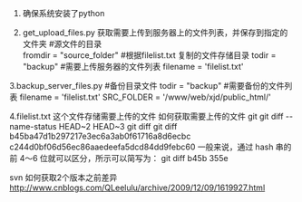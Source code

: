 1. 确保系统安装了python

2. get_upload_files.py
   获取需要上传到服务器上的文件列表，并保存到指定的文件夹
 #源文件的目录  
fromdir = "source_folder"
#根据filelist.txt 复制的文件存储目录
todir = "backup"
#需要上传服务器的文件列表
filename = 'filelist.txt'
   
3.backup_server_files.py
   #备份目录文件
  todir = "backup"
  #需要备份的文件列表
  filename = 'filelist.txt'
  SRC_FOLDER = '/www/web/xjd/public_html/'

4.filelist.txt 这个文件存储需要上传的文件
  如何获取需要上传的文件
git
  git diff --name-status HEAD~2 HEAD~3
  git diff <commit> <commit>
  git diff b45ba47d1b297217e3ec6a3ab0f61716a8d6ecbc c244d0bf06d56ec86aaedeefa5dcd84dd9febc60
一般来说，通过 hash 串的前 4～6 位就可以区分，所示可以简写为：
  git diff b45b 355e

svn 如何获取2个版本之前差异
http://www.cnblogs.com/QLeelulu/archive/2009/12/09/1619927.html

